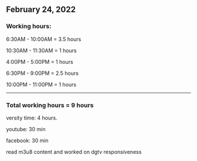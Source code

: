 ## February 24, 2022
### Working hours:

6:30AM - 10:00AM      = 3.5  hours

10:30AM - 11:30AM     = 1    hours

4:00PM - 5:00PM       = 1    hours

6:30PM - 9:00PM       = 2.5  hours

10:00PM - 11:00PM     = 1    hours

----------------------------------------

### Total working hours = 9    hours 


versity time: 4 hours.

youtube: 30 min

facebook: 30 min

read m3u8 content and worked on dgtv responsiveness
